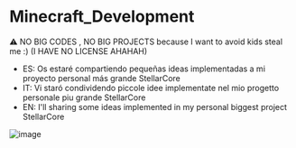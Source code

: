 # Minecraft_Development

⚠ NO BIG CODES , NO BIG PROJECTS because I want to avoid kids steal me :) (I HAVE NO LICENSE AHAHAH)

- ES: Os estaré compartiendo pequeñas ideas implementadas a mi proyecto personal más grande StellarCore
- IT: Vi staró condividendo piccole idee implementate nel mio progetto personale piu grande StellarCore
- EN: I'll sharing some ideas implemented in my personal biggest project StellarCore

![image](https://github.com/Lewysan/Minecraft_Development/assets/70720366/557fd0c8-6f0c-4052-aa85-0d8cff091ff0)
